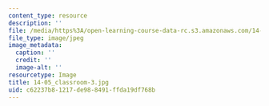 ```yaml
---
content_type: resource
description: ''
file: /media/https%3A/open-learning-course-data-rc.s3.amazonaws.com/14-05-intermediate-macroeconomics-spring-2013/c62237b81217de988491ffda19df768b_14-05_classroom-3.jpg
file_type: image/jpeg
image_metadata:
  caption: ''
  credit: ''
  image-alt: ''
resourcetype: Image
title: 14-05_classroom-3.jpg
uid: c62237b8-1217-de98-8491-ffda19df768b
---
```

